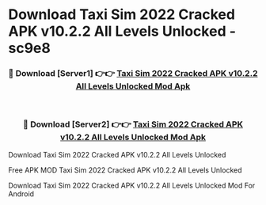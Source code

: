 # Download Taxi Sim 2022 Cracked APK v10.2.2 All Levels Unlocked - sc9e8



<div align="center">
<h3>🔴 Download [Server1] 👉👉 <a href="https://momento.my/?title=Taxi_Sim_2022_Cracked_APK_v10.2.2_All_Levels_Unlocked">Taxi Sim 2022 Cracked APK v10.2.2 All Levels Unlocked Mod Apk</a></h3><br>

<h3>🔴 Download [Server2] 👉👉 <a href="https://momento.my/?title=Taxi_Sim_2022_Cracked_APK_v10.2.2_All_Levels_Unlocked">Taxi Sim 2022 Cracked APK v10.2.2 All Levels Unlocked Mod Apk</a></h3>
</div>



Download Taxi Sim 2022 Cracked APK v10.2.2 All Levels Unlocked 

Free APK MOD Taxi Sim 2022 Cracked APK v10.2.2 All Levels Unlocked 

Download Taxi Sim 2022 Cracked APK v10.2.2 All Levels Unlocked Mod For Android

